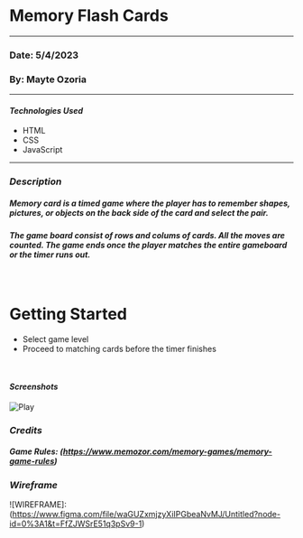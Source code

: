 # Memory Flash Cards
---



### Date: 5/4/2023
### By: Mayte Ozoria

---
#### **_Technologies Used_**

- HTML
- CSS
- JavaScript







---
### **_Description_**
##### Memory card is a timed game where the player has to remember shapes, pictures, or objects on the back side of the card and select the pair.
##### The game board consist of rows and colums of cards. All the moves are counted. The game ends once the player matches the entire gameboard or the timer runs out. 


<br>


# Getting Started
- Select game level 
- Proceed to matching cards before the timer finishes

</br>

#### **_Screenshots_**
![Play](https://allma.si/blog/wp-content/uploads/2022/02/flipping-cards-in-memory-game.gif)


### **_Credits_**
##### Game Rules: (https://www.memozor.com/memory-games/memory-game-rules)

### **_Wireframe_**
![WIREFRAME]:(https://www.figma.com/file/waGUZxmjzyXiIPGbeaNvMJ/Untitled?node-id=0%3A1&t=FfZJWSrE51q3pSv9-1)
